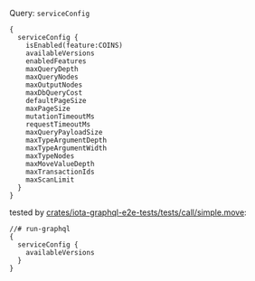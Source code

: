 Query: `serviceConfig`

```
{
  serviceConfig {
    isEnabled(feature:COINS)
    availableVersions
    enabledFeatures
    maxQueryDepth
    maxQueryNodes
    maxOutputNodes
    maxDbQueryCost
    defaultPageSize
    maxPageSize
    mutationTimeoutMs
    requestTimeoutMs
    maxQueryPayloadSize
    maxTypeArgumentDepth
    maxTypeArgumentWidth
    maxTypeNodes
    maxMoveValueDepth
    maxTransactionIds
    maxScanLimit
  }
}
```

tested by [crates/iota-graphql-e2e-tests/tests/call/simple.move](crates/iota-graphql-e2e-tests/tests/call/simple.move):

```
//# run-graphql
{
  serviceConfig {
    availableVersions
  }
}
```
